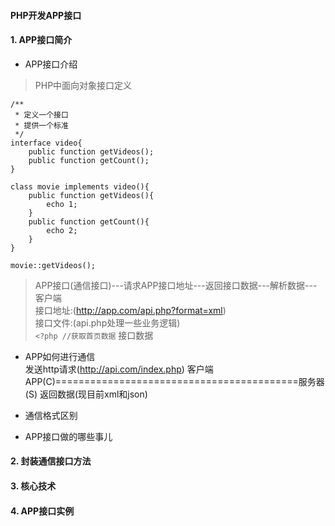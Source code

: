 #### PHP开发APP接口

#### 1. APP接口简介  
- APP接口介绍  

> PHP中面向对象接口定义   
```
/**
 * 定义一个接口
 * 提供一个标准
 */
interface video{
    public function getVideos();
    public function getCount();
}

class movie implements video(){
    public function getVideos(){
        echo 1;
    }
    public function getCount(){
        echo 2;
    }
}

movie::getVideos();
```

> APP接口(通信接口)---请求APP接口地址---返回接口数据---解析数据---客户端  
    接口地址:(http://app.com/api.php?format=xml)  
    接口文件:(api.php处理一些业务逻辑)  
    ```
    <?php
    //获取首页数据
    ```
    接口数据
- APP如何进行通信  
                  发送http请求(http://api.com/index.php)
    客户端APP(C)==========================================服务器(S)
                        返回数据(现目前xml和json)  

- 通信格式区别  
- APP接口做的哪些事儿
#### 2. 封装通信接口方法  
#### 3. 核心技术  
#### 4. APP接口实例  
